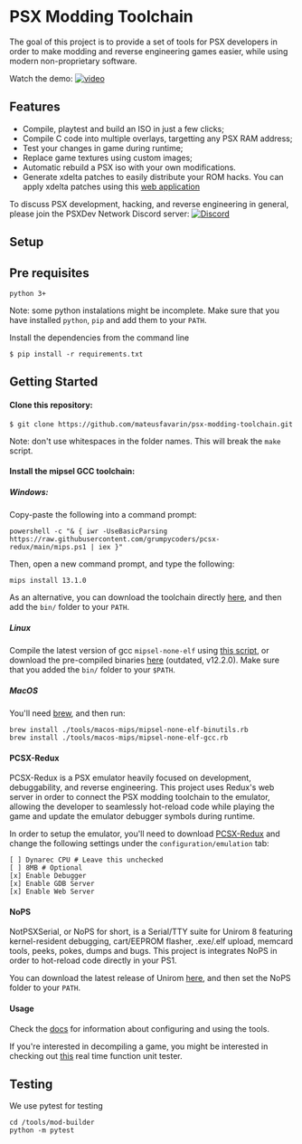 # PSX Modding Toolchain
The goal of this project is to provide a set of tools for PSX developers in order to make modding and reverse engineering games easier, while using modern non-proprietary software.

Watch the demo:
[![video](https://imgur.com/Mdqs9JH.jpg)](https://www.youtube.com/watch?v=-AE4QKrx5uY)

## Features
* Compile, playtest and build an ISO in just a few clicks;
* Compile C code into multiple overlays, targetting any PSX RAM address;
* Test your changes in game during runtime;
* Replace game textures using custom images;
* Automatic rebuild a PSX iso with your own modifications.
* Generate xdelta patches to easily distribute your ROM hacks. You can apply xdelta patches using this [web application](https://kotcrab.github.io/xdelta-wasm/)

To discuss PSX development, hacking, and reverse engineering in general, please join the PSXDev Network Discord server: [![Discord](https://img.shields.io/discord/642647820683444236)](https://discord.gg/QByKPpH)

## Setup

## Pre requisites
```
python 3+
```
Note: some python instalations might be incomplete. Make sure that you have installed `python`, `pip` and add them to your `PATH`.

Install the dependencies from the command line
```
$ pip install -r requirements.txt
```

## Getting Started
#### Clone this repository:
```
$ git clone https://github.com/mateusfavarin/psx-modding-toolchain.git
```
Note: don't use whitespaces in the folder names. This will break the `make` script.
#### Install the mipsel GCC toolchain:
##### Windows:
Copy-paste the following into a command prompt:
```
powershell -c "& { iwr -UseBasicParsing https://raw.githubusercontent.com/grumpycoders/pcsx-redux/main/mips.ps1 | iex }"
```
Then, open a new command prompt, and type the following:
```
mips install 13.1.0
```
As an alternative, you can download the toolchain directly [here](https://static.grumpycoder.net/pixel/mips/g++-mipsel-none-elf-13.1.0.zip), and then add the `bin/` folder to your `PATH`.

##### Linux
Compile the latest version of gcc `mipsel-none-elf` using [this script](https://github.com/grumpycoders/pcsx-redux/tree/main/tools/linux-mips), or download the pre-compiled binaries [here](https://drive.google.com/file/d/1VTCPRpriwPS5wkLVeDfx5dAXzUB1gAoa/view?usp=share_link) (outdated, v12.2.0). Make sure that you added the `bin/` folder to your `$PATH`.

##### MacOS
You'll need [brew](https://brew.sh/), and then run:
```
brew install ./tools/macos-mips/mipsel-none-elf-binutils.rb
brew install ./tools/macos-mips/mipsel-none-elf-gcc.rb
```

#### PCSX-Redux
PCSX-Redux is a PSX emulator heavily focused on development, debuggability, and reverse engineering. This project uses Redux's web server in order to connect the PSX modding toolchain to the emulator, allowing the developer to seamlessly hot-reload code while playing the game and update the emulator debugger symbols during runtime.

In order to setup the emulator, you'll need to download [PCSX-Redux](https://github.com/grumpycoders/pcsx-redux/#where) and change the following settings under the `configuration/emulation` tab:

```
[ ] Dynarec CPU # Leave this unchecked
[ ] 8MB # Optional
[x] Enable Debugger
[x] Enable GDB Server
[x] Enable Web Server
```

#### NoPS
NotPSXSerial, or NoPS for short, is a Serial/TTY suite for Unirom 8 featuring kernel-resident debugging, cart/EEPROM flasher, .exe/.elf upload, memcard tools, peeks, pokes, dumps and bugs. This project is integrates NoPS in order to hot-reload code directly in your PS1.

You can download the latest release of Unirom [here](https://github.com/JonathanDotCel/unirom8_bootdisc_and_firmware_for_ps1/releases), and then set the NoPS folder to your `PATH`.

#### Usage
Check the [docs](docs/) for information about configuring and using the tools.

If you're interested in decompiling a game, you might be interested in checking out [this](games/Example_CrashTeamRacing/mods/DecompUnitTester/README.md) real time function unit tester.

## Testing
We use pytest for testing
```
cd /tools/mod-builder
python -m pytest
```